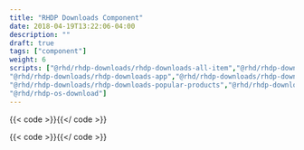 ```yaml
---
title: "RHDP Downloads Component"
date: 2018-04-19T13:22:06-04:00
description: ""
draft: true
tags: ["component"]
weight: 6
scripts: ["@rhd/rhdp-downloads/rhdp-downloads-all-item","@rhd/rhdp-downloads/rhdp-downloads-all",
"@rhd/rhdp-downloads/rhdp-downloads-app","@rhd/rhdp-downloads/rhdp-downloads-popular-product",
"@rhd/rhdp-downloads/rhdp-downloads-popular-products","@rhd/rhdp-downloads/rhdp-downloads-products",
"@rhd/rhdp-os-download"]
---
```

{{< code >}}<rhdp-os-download product-code="rhel" download-url="https://developers.redhat.com/download-manager/content/origin/files/sha256/60/60a0be5aeed1f08f2bb7599a578c89ec134b4016cd62a8604b29f15d543a469c/rhel-server-7.6-x86_64-dvd.iso" name="Red Hat Enterprise Linux" version="7.6.0" platform-type="RHEL"></rhdp-os-download>{{</ code >}}

{{< code >}}<rhdp-downloads-app url="https://developers.redhat.com/download-manager/rest/available/rhel,eap,devstudio,fuse,datagrid,eap,webserver,cdk,devsuite,amq,brms,bpmsuite,datavirt,mobileplatform,openshift,openjdk,dotnet,migrationtoolkit?nv=1"></rhdp-downloads>{{</ code >}}